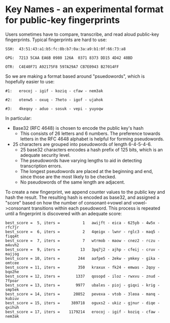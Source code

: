 

Key Names - an experimental format for public-key fingerprints
====

Users sometimes have to compare, transcribe, and read aloud public-key fingerprints.  Typical fingerprints are hard to use:

    SSH:  43:51:43:a1:b5:fc:8b:b7:0a:3a:a9:b1:0f:66:73:a8

    GPG:  7213 5CAA EA6B 0980 126A  0371 8373 DD15 4D42 48BD

    OTR:  C4E40F71 A92175F8 597A29A7 CB7E0943 B27014FF

So we are making a format based around "psuedowords", which is hopefully easier to use:

    #1:   erocoj - igif - koziq - cfaw - nem3ak
    
    #2:   otenw5 - oxuq - 7heto - igof - ujahok

    #3:   4keqoy - aduo - sosuk - vepi - yuyoqw

In particular:
 * Base32 (RFC 4648) is chosen to encode the public key's hash
     * This consists of 26 letters and 6 numbers.  The preference towards letters in the RFC 4648 alphabet is helpful for forming pseudowords.
 * 25 characters are grouped into pseudowords of length 6-4-5-4-6.  
     * 25 base32 characters encodes a hash prefix of 125 bits, which is an adequate security level.
     * The pseudowords have varying lengths to aid in detecting transcription errors.
     * The longest pseudowords are placed at the beginning and end, since those are the most likely to be checked.
    * No pseudowords of the same length are adjacent.  

To create a new fingerprint, we append counter values to the public key and hash the result.   The resulting hash is encoded as base32, and assigned a "score" based on how the number of consonant->vowel and vowel->consonant transitions within each pseudoword.  This process is repeated until a fingerprint is discovered with an adequate score:

    best_score =  5, iters =          1   awijft - eica - 625yb - 4w5x - rfc7jr
    best_score =  6, iters =          2   4qeigx - lwnr - rglc3 - maq5 - fiqq4t
    best_score =  7, iters =          7   wtrmob - maow - cnez2 - rczu - m4vvh2
    best_score =  9, iters =         13   3pq7j2 - ajhp - cfeij - cruv - majjog
    best_score = 10, iters =        244   aafpe5 - 2ekw - ymkey - gika - omtcee
    best_score = 11, iters =        350   kraxux - fk24 - emwas - 2qoy - bqo2he
    best_score = 12, iters =       1337   qosopd - iloz - rwxvu - znud - 7fpoar
    best_score = 13, iters =       9977   ubales - pioj - giqxi - krig - smp5ek
    best_score = 14, iters =      20852   pevexa - vtob - 3leoa - manq - kubiuv
    best_score = 15, iters =     389718   oguxs2 - ukiz - gjnur - diqe - qxihuh
    best_score = 17, iters =    1179214   erocoj - igif - koziq - cfaw - nem3ak